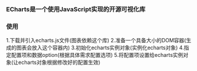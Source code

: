 ### ECharts是一个使用JavaScript实现的开源可视化库

### 使用
1.下载并引入echarts.js文件(图表依赖这个库)
2.准备一个具备大小的DOM容器(生成的图表会放入这个容器内)
3.初始化echarts实例对象(实例化echarts对象)
4.指定配置项和数据option(根据具体需求配置选项)
5.将配置项设置给echarts实例对象(让echarts对象根据修改好的配置生效)
